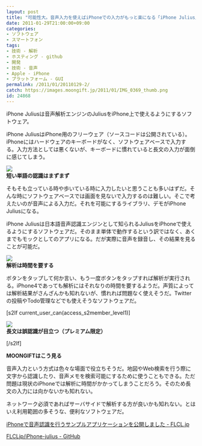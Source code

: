 ```yaml
---
layout: post
title: "可能性大。音声入力を使えばiPhoneでの入力がもっと楽になる「iPhone Julius」"
date: 2011-01-29T21:00:00+09:00
categories:
- ソフトウェア
- スマートフォン
tags: 
- 技術 - 解析
- ホスティング - github
- 開発
- 技術 - 音声
- Apple - iPhone
- プラットフォーム - GUI
permalink: /2011/01/20110129-2/
catch: https://images.moongift.jp/2011/01/IMG_0369_thumb.png
id: 24868
---
```

iPhone Juliusは音声解析エンジンのJuliusをiPhone上で使えるようにするソフトウェア。

  

iPhone JuliusはiPhone用のフリーウェア（ソースコードは公開されている）。iPhoneにはハードウェアのキーボードがなく、ソフトウェアベースで入力する。入力方法としては悪くないが、キーボードに慣れていると長文の入力が面倒に感じてしまう。

  

![](https://images.moongift.jp/2011/01/IMG_0371_thumb.png)  
**短い単語の認識はまずまず**

  

そもそも立っている時や歩いている時に入力したいと思うことも多いはずだ。そんな時にソフトウェアベースでは画面を見ないで入力するのは難しい。そこで考えたいのが音声による入力だ。それを可能にするライブラリ、デモがiPhone Juliusになる。

  
<!--more-->  

iPhone Juliusは日本語音声認識エンジンとして知られるJuliusをiPhoneで使えるようにするソフトウェアだ。そのまま単体で動作するという訳ではなく、あくまでもモックとしてのアプリになる。だが実際に音声を録音し、その結果を見ることが可能だ。

  

![](https://images.moongift.jp/2011/01/IMG_0369_thumb.png)  
**解析は時間を要する**

  

ボタンをタップして何か言い、もう一度ボタンをタップすれば解析が実行される。iPhone4であっても解析にはそれなりの時間を要するようだ。声質によっては解析結果がさんざんかも知れないが、慣れれば問題なく使えそうだ。Twitterの投稿やTodo管理などでも使えそうなソフトウェアだ。

  
[s2If current\_user\_can(access\_s2member\_level1)]

![](https://images.moongift.jp/2011/01/IMG_0372_thumb.png)  
**長文は誤認識が目立つ（プレミアム限定）**

[/s2If]  
  
  

**MOONGIFTはこう見る**

  

音声入力という方式は色々な場面で役立ちそうだ。地図やWeb検索を行う際に文字から認識したり、音声メモを検索可能にするために使うこともできる。ただ問題は現状のiPhoneでは解析に時間がかかってしまうことだろう。そのため長文の入力には向かないかも知れない。

  

ネットワーク必須であればサーバサイドで解析する方が良いかも知れない。とはいえ利用範囲の多そうな、便利なソフトウェアだ。

  

[iPhoneで音声認識を行うサンプルアプリケーションを公開しました - FLCL.jp](http://flcl.jp/iphone-2)

  

[FLCLjp/iPhone-julius - GitHub](https://github.com/FLCLjp/iPhone-julius)

